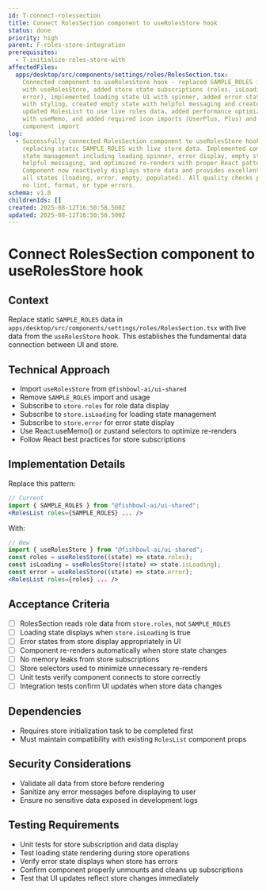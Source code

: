 ```yaml
---
id: T-connect-rolessection
title: Connect RolesSection component to useRolesStore hook
status: done
priority: high
parent: F-roles-store-integration
prerequisites:
  - T-initialize-roles-store-with
affectedFiles:
  apps/desktop/src/components/settings/roles/RolesSection.tsx:
    Connected component to useRolesStore hook - replaced SAMPLE_ROLES import
    with useRolesStore, added store state subscriptions (roles, isLoading,
    error), implemented loading state UI with spinner, added error state display
    with styling, created empty state with helpful messaging and create button,
    updated RolesList to use live roles data, added performance optimization
    with useMemo, and added required icon imports (UserPlus, Plus) and Button
    component import
log:
  - Successfully connected RolesSection component to useRolesStore hook,
    replacing static SAMPLE_ROLES with live store data. Implemented complete
    state management including loading spinner, error display, empty state with
    helpful messaging, and optimized re-renders with proper React patterns.
    Component now reactively displays store data and provides excellent UX for
    all states (loading, error, empty, populated). All quality checks pass with
    no lint, format, or type errors.
schema: v1.0
childrenIds: []
created: 2025-08-12T16:50:58.500Z
updated: 2025-08-12T16:50:58.500Z
---
```


# Connect RolesSection component to useRolesStore hook

## Context

Replace static `SAMPLE_ROLES` data in `apps/desktop/src/components/settings/roles/RolesSection.tsx` with live data from the `useRolesStore` hook. This establishes the fundamental data connection between UI and store.

## Technical Approach

- Import `useRolesStore` from `@fishbowl-ai/ui-shared`
- Remove `SAMPLE_ROLES` import and usage
- Subscribe to `store.roles` for role data display
- Subscribe to `store.isLoading` for loading state management
- Subscribe to `store.error` for error state display
- Use React.useMemo() or zustand selectors to optimize re-renders
- Follow React best practices for store subscriptions

## Implementation Details

Replace this pattern:

```jsx
// Current
import { SAMPLE_ROLES } from "@fishbowl-ai/ui-shared";
<RolesList roles={SAMPLE_ROLES} ... />
```

With:

```jsx
// New
import { useRolesStore } from "@fishbowl-ai/ui-shared";
const roles = useRolesStore((state) => state.roles);
const isLoading = useRolesStore((state) => state.isLoading);
const error = useRolesStore((state) => state.error);
<RolesList roles={roles} ... />
```

## Acceptance Criteria

- [ ] RolesSection reads role data from `store.roles`, not `SAMPLE_ROLES`
- [ ] Loading state displays when `store.isLoading` is true
- [ ] Error states from store display appropriately in UI
- [ ] Component re-renders automatically when store state changes
- [ ] No memory leaks from store subscriptions
- [ ] Store selectors used to minimize unnecessary re-renders
- [ ] Unit tests verify component connects to store correctly
- [ ] Integration tests confirm UI updates when store data changes

## Dependencies

- Requires store initialization task to be completed first
- Must maintain compatibility with existing `RolesList` component props

## Security Considerations

- Validate all data from store before rendering
- Sanitize any error messages before displaying to user
- Ensure no sensitive data exposed in development logs

## Testing Requirements

- Unit tests for store subscription and data display
- Test loading state rendering during store operations
- Verify error state displays when store has errors
- Confirm component properly unmounts and cleans up subscriptions
- Test that UI updates reflect store changes immediately
